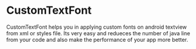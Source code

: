 # CustomTextFont
CustomTextFont helps you in applying custom fonts 
on android textview from xml or styles file. Its very easy and redueces the number
of java line from your code and also make the performance of your app more better. 
